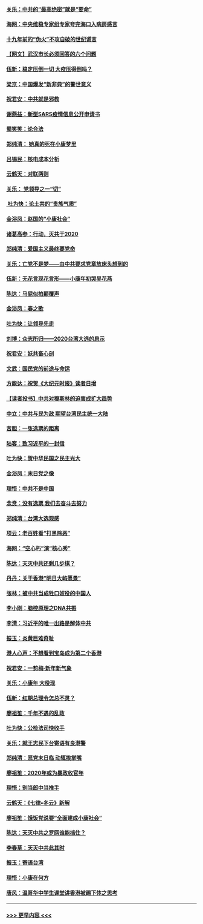 #### [关乐：中共的“最高绝密”就是“要命”](../pages/nsc993/n11816946.md?t=01242355) 
#### [海网：中央维稳专家组专家夸完海口入病房感言](../pages/nsc993/n11815138.md?t=01242355) 
#### [十九年前的“伪火”不攻自破的世纪谎言](../pages/nsc993/n11813238.md?t=01242355) 
#### [【网文】武汉市长必须回答的六个问题](../pages/nsc993/n11813848.md?t=01242355) 
#### [伍新：稳定压倒一切 大疫压得倒吗？](../pages/nsc993/n11812634.md?t=01242355) 
#### [梁京：中国爆发“新非典”的警世意义](../pages/nsc993/n11812554.md?t=01242355) 
#### [祝君安：中共就是邪教](../pages/nsc993/n11812431.md?t=01242355) 
#### [谢燕益：新型SARS疫情信息公开申请书](../pages/nsc993/n11808840.md?t=01242355) 
#### [蜀笑笑：论合法](../pages/nsc993/n11808064.md?t=01242355) 
#### [郑纯清： 她真的死在小康梦里](../pages/nsc993/n11806623.md?t=01242355) 
#### [吕锡民：核电成本分析](../pages/nsc993/n11806284.md?t=01242355) 
#### [云鹤天：对联两则](../pages/nsc993/n11805957.md?t=01242355) 
#### [关乐： 党领导之一“切”](../pages/nsc993/n11804505.md?t=01242355) 
#### [ 吐为快：论土共的“贵族气质”](../pages/nsc993/n11804490.md?t=01242355) 
#### [金浴凤：赵国的“小康社会”](../pages/nsc993/n11804452.md?t=01242355) 
#### [诸葛高参：行动，灭共于2020](../pages/nsc993/n11804120.md?t=01242355) 
#### [郑纯清：爱国主义最终要党命](../pages/nsc993/n11802197.md?t=01242355) 
#### [关乐：亡党不是梦——由中共要求党章放床头想到的](../pages/nsc993/n11802156.md?t=01242355) 
#### [伍新：无花言现花言形——小康年初哭吴花燕](../pages/nsc993/n11800044.md?t=01242355) 
#### [陈达：马屁似拍颠覆声](../pages/nsc993/n11800010.md?t=01242355) 
#### [金浴凤：春之歌](../pages/nsc993/n11797687.md?t=01242355) 
#### [吐为快：让领导先走](../pages/nsc993/n11797512.md?t=01242355) 
#### [刘博：众志所归——2020台湾大选的启示](../pages/nsc993/n11796878.md?t=01242355) 
#### [祝君安：妖共畜心剖](../pages/nsc993/n11794273.md?t=01242355) 
#### [文武：国民党的前途与命运](../pages/nsc993/n11794198.md?t=01242355) 
#### [方能达：祝贺《大纪元时报》读者日增](../pages/nsc993/n11793807.md?t=01242355) 
#### [【读者投书】中共对穆斯林的迫害成扩大趋势](../pages/nsc993/n11791371.md?t=01242355) 
#### [中立：中共与民为敌 期望台湾民主统一大陆](../pages/nsc993/n11790392.md?t=01242355) 
#### [苦胆：一张选票的距离](../pages/nsc993/n11788914.md?t=01242355) 
#### [陆客：致习近平的一封信](../pages/nsc993/n11788867.md?t=01242355) 
#### [吐为快：贺中华民国之民主光大](../pages/nsc993/n11788618.md?t=01242355) 
#### [金浴凤：末日党之像](../pages/nsc993/n11787475.md?t=01242355) 
#### [理悟：中共不是中国](../pages/nsc993/n11787463.md?t=01242355) 
#### [念贲：没有选票  我们去奋斗去努力](../pages/nsc993/n11787398.md?t=01242355) 
#### [郑纯清：台湾大选观感](../pages/nsc993/n11786210.md?t=01242355) 
#### [项云：老百姓看“打黑除恶”](../pages/nsc993/n11785398.md?t=01242355) 
#### [海网：“空心朽”演“核心秀”](../pages/nsc993/n11783874.md?t=01242355) 
#### [陈达：天灭中共还剩几步棋？](../pages/nsc993/n11783719.md?t=01242355) 
#### [丹丹：关于香港“明日大屿愿景”](../pages/nsc993/n11783273.md?t=01242355) 
#### [张林：被中共当成牲口奴役的中国人](../pages/nsc993/n11782397.md?t=01242355) 
#### [李小刚：脑控原理之DNA共振](../pages/nsc993/n11780962.md?t=01242355) 
#### [李清：习近平的唯一出路是解体中共](../pages/nsc993/n11780866.md?t=01242355) 
#### [振玉：炎黄巨难奇耻](../pages/nsc993/n11779632.md?t=01242355) 
#### [港人心声：不想看到宝岛成为第二个香港](../pages/nsc993/n11778817.md?t=01242355) 
#### [祝君安：一剪梅‧新年新气象](../pages/nsc993/n11776340.md?t=01242355) 
#### [关乐：小康年 大役现](../pages/nsc993/n11774213.md?t=01242355) 
#### [伍新：红朝总理令怎总不灵？](../pages/nsc993/n11770813.md?t=01242355) 
#### [廖祖笙：千年不遇的乱政](../pages/nsc993/n11770373.md?t=01242355) 
#### [吐为快：公检法司快收手](../pages/nsc993/n11770359.md?t=01242355) 
#### [关乐：就王志民下台寄语有良港警](../pages/nsc993/n11769903.md?t=01242355) 
#### [郑纯清：恶党末日临 动辄挨掌嘴](../pages/nsc993/n11769356.md?t=01242355) 
#### [廖祖笙：2020年或为暴政收官年](../pages/nsc993/n11768216.md?t=01242355) 
#### [理悟：别当郎中当推手](../pages/nsc993/n11768243.md?t=01242355) 
#### [云鹤天：《七律▪冬云》新解](../pages/nsc993/n11768204.md?t=01242355) 
#### [廖祖笙：饿饭党说要“全面建成小康社会”](../pages/nsc993/n11767482.md?t=01242355) 
#### [陈达：天灭中共之罗网谁能挡住？](../pages/nsc993/n11767465.md?t=01242355) 
#### [李春草：天灭中共此其时](../pages/nsc993/n11767452.md?t=01242355) 
#### [振玉：寄语台湾](../pages/nsc993/n11767432.md?t=01242355) 
#### [理悟：小康在何方](../pages/nsc993/n11767394.md?t=01242355) 
#### [唐风：温哥华中学生课堂讲香港被踢下体之思考](../pages/nsc993/n11766848.md?t=01242355) 

----
#### [ >>> 更早内容 <<< ](../indexes/nsc993-earlier.md)
